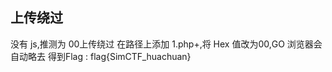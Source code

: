 ## 上传绕过

没有 js,推测为 00上传绕过 
在路径上添加 1.php+,将 Hex 值改为00,GO 
浏览器会自动略去
得到Flag : flag{SimCTF_huachuan}
<!--stackedit_data:
eyJoaXN0b3J5IjpbLTQwNzM5NzUxOF19
-->
